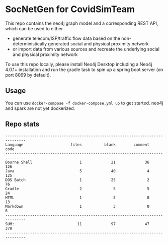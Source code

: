 # SocNetGen for CovidSimTeam

This repo contains the neo4j graph model and a corresponding REST API, which can be used to either 

- generate telecom/ISP/traffic flow data based on the non-deterministically generated social and physical proximity network
- or import data from various sources and recreate the underlying social and physical proximity network

To use this repo locally, please install Neo4j Desktop including a Neo4j 4.0.1+ installation and run the gradle task to 
spin up a spring boot server (on port 8069 by default).

## Usage

You can use `docker-compose -f docker-compose.yml up` to get started. neo4j and spark are not yet dockerized.

## Repo stats

```
-------------------------------------------------------------------------------
Language                     files          blank        comment           code
-------------------------------------------------------------------------------
Bourne Shell                     1             21             36            126
Java                             5             40              4            125
DOS Batch                        1             25              2             76
Gradle                           2              5              5             24
HTML                             1              3              0             13
Markdown                         1              3              0              6
-------------------------------------------------------------------------------
SUM:                            11             97             47            370
-------------------------------------------------------------------------------

```
